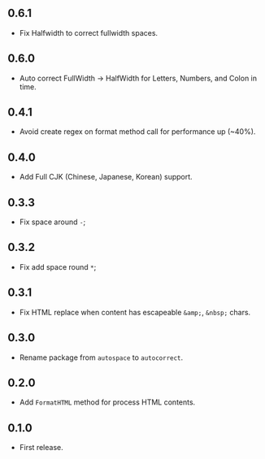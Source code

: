 0.6.1
--------

- Fix Halfwidth to correct fullwidth spaces.

0.6.0
--------

- Auto correct FullWidth -> HalfWidth for Letters, Numbers, and Colon in time.

0.4.1
--------

- Avoid create regex on format method call for performance up (~40%).

0.4.0
--------

- Add Full CJK (Chinese, Japanese, Korean) support.

0.3.3
--------

- Fix space around `-`;

0.3.2
--------

- Fix add space round `*`;

0.3.1
--------

- Fix HTML replace when content has escapeable `&amp;`, `&nbsp;` chars.

0.3.0
--------

- Rename package from `autospace` to `autocorrect`.

0.2.0
--------

- Add `FormatHTML` method for process HTML contents.

0.1.0
--------

- First release.

